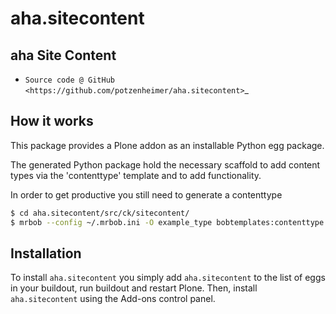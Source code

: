 # aha.sitecontent

## aha Site Content

* `Source code @ GitHub <https://github.com/potzenheimer/aha.sitecontent>`_

## How it works

This package provides a Plone addon as an installable Python egg package.

The generated Python package hold the necessary scaffold to add content types
via the 'contenttype' template and to add functionality.

In order to get productive you still need to generate a contenttype

```bash
$ cd aha.sitecontent/src/ck/sitecontent/
$ mrbob --config ~/.mrbob.ini -O example_type bobtemplates:contenttype

```


## Installation

To install `aha.sitecontent` you simply add ``aha.sitecontent``
to the list of eggs in your buildout, run buildout and restart Plone.
Then, install `aha.sitecontent` using the Add-ons control panel.
